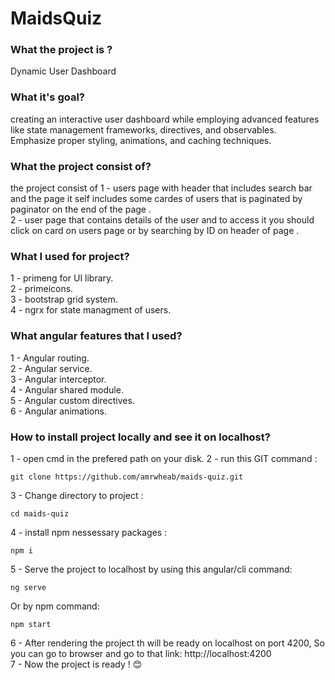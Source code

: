 
# MaidsQuiz
### What the project is ?

Dynamic User Dashboard

### What it's goal?

creating an interactive user dashboard while employing advanced features like state management frameworks, directives, and observables.  
Emphasize proper styling, animations, and caching techniques.

### What the project consist of?

the project consist of 
1 - users page with header that includes search bar and the page it self includes some cardes of users that is paginated by paginator on the end of the page . <br>
2 - user page that contains details of the user and to access it you should click on card on users page or by searching by ID on header of page . <br>

### What I used for project?
1 - primeng for UI library. <br>
2 - primeicons. <br>
3 - bootstrap grid system. <br>
4 - ngrx for state managment of users. <br>

### What angular features that I used?
1 - Angular routing. <br>
2 - Angular service. <br>
3 - Angular interceptor. <br>
4 - Angular shared module. <br>
5 - Angular custom directives. <br>
6 - Angular animations. <br>

### How to install project locally and see it on localhost?
1 - open cmd in the prefered path on your disk.
2 - run this GIT command :
```
git clone https://github.com/amrwheab/maids-quiz.git
```
3 - Change directory to project :
```
cd maids-quiz
```
4 - install npm nessessary packages :
```
npm i
```
5 - Serve the project to localhost by using this angular/cli command:
```
ng serve
```
Or by npm command: 
```
npm start
```
6 - After rendering the project th will be ready on localhost on port 4200, So you can go to browser and go to that link: http://localhost:4200 <br>
7 - Now the project is ready ! 😊
